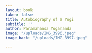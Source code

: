 ```yaml
---
layout: book
taken: false
title: Autobiography of a Yogi
subtitle: ''
author: Paramahansa Yogananda
image: "/uploads/IMG_3996.jpeg"
image_back: "/uploads/IMG_3997.jpeg"

---
```


